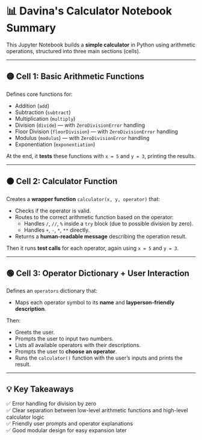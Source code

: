 # 📊 Davina's Calculator Notebook Summary

This Jupyter Notebook builds a **simple calculator** in Python using arithmetic operations, structured into three main sections (cells).

---

## 🟡 **Cell 1: Basic Arithmetic Functions**

Defines core functions for:

- Addition (`add`)
- Subtraction (`subtract`)
- Multiplication (`multiply`)
- Division (`divide`) — with `ZeroDivisionError` handling
- Floor Division (`floorDivision`) — with `ZeroDivisionError` handling
- Modulus (`modulus`) — with `ZeroDivisionError` handling
- Exponentiation (`exponentiation`)

At the end, it **tests** these functions with `x = 5` and `y = 3`, printing the results.

---

## 🟠 **Cell 2: Calculator Function**

Creates a **wrapper function** `calculator(x, y, operator)` that:

- Checks if the operator is valid.
- Routes to the correct arithmetic function based on the operator:
  - Handles `/`, `//`, `%` inside a `try` block (due to possible division by zero).
  - Handles `+`, `-`, `*`, `**` directly.
- Returns a **human-readable message** describing the operation result.

Then it runs **test calls** for each operator, again using `x = 5` and `y = 3`.

---

## 🟢 **Cell 3: Operator Dictionary + User Interaction**

Defines an `operators` dictionary that:

- Maps each operator symbol to its **name** and **layperson-friendly description**.

Then:

- Greets the user.
- Prompts the user to input two numbers.
- Lists all available operators with their descriptions.
- Prompts the user to **choose an operator**.
- Runs the `calculator()` function with the user’s inputs and prints the result.

---

## 💡 **Key Takeaways**

✅ Error handling for division by zero  
✅ Clear separation between low-level arithmetic functions and high-level calculator logic  
✅ Friendly user prompts and operator explanations  
✅ Good modular design for easy expansion later
